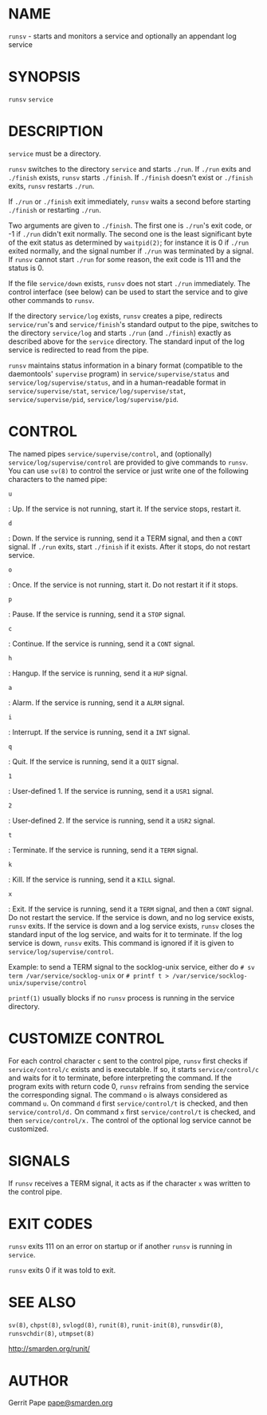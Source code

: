 <!-- -*- fill-column: 80 -*- -->

# NAME

`runsv` - starts and monitors a service and optionally an appendant log service

# SYNOPSIS

`runsv` `service`

# DESCRIPTION

`service` must be a directory.

`runsv` switches to the directory `service` and starts `./run`. If `./run` exits
and `./finish` exists, `runsv` starts `./finish`. If `./finish` doesn't exist or
`./finish` exits, `runsv` restarts `./run`.

If `./run` or `./finish` exit immediately, `runsv` waits a second before
starting `./finish` or restarting `./run`.

Two arguments are given to `./finish`. The first one is `./run`'s exit code, or
-1 if `./run` didn't exit normally. The second one is the least significant byte
of the exit status as determined by `waitpid(2)`; for instance it is 0 if
`./run` exited normally, and the signal number if `./run` was terminated by a
signal. If `runsv` cannot start `./run` for some reason, the exit code is 111
and the status is 0.

If the file `service/down` exists, `runsv` does not start `./run`
immediately. The control interface (see below) can be used to start the service
and to give other commands to `runsv`.

If the directory `service/log` exists, `runsv` creates a pipe, redirects
`service/run`'s and `service/finish`'s standard output to the pipe, switches to
the directory `service/log` and starts `./run` (and `./finish`) exactly as
described above for the `service` directory. The standard input of the log
service is redirected to read from the pipe.

`runsv` maintains status information in a binary format (compatible to the
daemontools' `supervise` program) in `service/supervise/status` and
`service/log/supervise/status`, and in a human-readable format in
`service/supervise/stat`, `service/log/supervise/stat`, `service/supervise/pid`,
`service/log/supervise/pid`.

# CONTROL

The named pipes `service/supervise/control`, and (optionally)
`service/log/supervise/control` are provided to give commands to `runsv`. You
can use `sv(8)` to control the service or just write one of the following
characters to the named pipe:

`u`

:   Up. If the service is not running, start it. If the service stops, restart
    it.

`d`

:   Down. If the service is running, send it a TERM signal, and then a `CONT`
    signal. If `./run` exits, start `./finish` if it exists. After it stops, do
    not restart service.

`o`

:   Once. If the service is not running, start it. Do not restart it if it
    stops.

`p`

:   Pause. If the service is running, send it a `STOP` signal.

`c`

:   Continue. If the service is running, send it a `CONT` signal.

`h`

:   Hangup. If the service is running, send it a `HUP` signal.

`a`

:   Alarm. If the service is running, send it a `ALRM` signal.

`i`

:   Interrupt. If the service is running, send it a `INT` signal.

`q`

:   Quit. If the service is running, send it a `QUIT` signal.

`1`

:   User-defined 1. If the service is running, send it a `USR1` signal.

`2`

:   User-defined 2. If the service is running, send it a `USR2` signal.

`t`

:   Terminate. If the service is running, send it a `TERM` signal.

`k`

:   Kill. If the service is running, send it a `KILL` signal.

`x`

:   Exit. If the service is running, send it a `TERM` signal, and then a `CONT`
    signal. Do not restart the service. If the service is down, and no log
    service exists, `runsv` exits. If the service is down and a log service
    exists, `runsv` closes the standard input of the log service, and waits for
    it to terminate. If the log service is down, `runsv` exits. This command is
    ignored if it is given to `service/log/supervise/control`.

Example: to send a TERM signal to the socklog-unix service, either do `# sv term
/var/service/socklog-unix` or `# printf t >
/var/service/socklog-unix/supervise/control`

`printf(1)` usually blocks if no `runsv` process is running in the service
directory.

# CUSTOMIZE CONTROL

For each control character `c` sent to the control pipe, `runsv` first checks if
`service/control/c` exists and is executable. If so, it starts
`service/control/c` and waits for it to terminate, before interpreting the
command. If the program exits with return code 0, `runsv` refrains from sending
the service the corresponding signal.  The command `o` is always considered as
command `u`. On command `d` first `service/control/t` is checked, and then
`service/control/d.` On command `x` first `service/control/t` is checked, and
then `service/control/x.` The control of the optional log service cannot be
customized.

# SIGNALS

If `runsv` receives a TERM signal, it acts as if the character `x` was written
to the control pipe.

# EXIT CODES

`runsv` exits 111 on an error on startup or if another `runsv` is running in
`service`.

`runsv` exits 0 if it was told to exit.

# SEE ALSO

`sv(8)`, `chpst(8)`, `svlogd(8)`, `runit(8)`, `runit-init(8)`, `runsvdir(8)`,
`runsvchdir(8)`, `utmpset(8)`

http://smarden.org/runit/

# AUTHOR

Gerrit Pape <pape@smarden.org>
